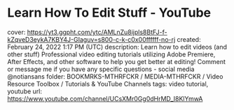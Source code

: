 # Learn How To Edit Stuff&#x000A; - YouTube

cover: https://yt3.ggpht.com/ytc/AMLnZu8ijpls8BtFJ-f-kZqveD3eykA7KBY4J-GIaguv=s800-c-k-c0x00ffffff-no-rj
created: February 24, 2022 1:17 PM (UTC)
description: Learn how to edit videos (and other stuff) Professional video editing tutorials utilizing Adobe Premiere, After Effects, and other software to help you get better at editing! Comment or message me if you have any specific questions - social media @notiansans
folder: BOOKMRKS-MTHRFCKR / MEDIA-MTHRFCKR / Video Resource Toolbox / Tutorials & YouTube Channels
tags: video tutorial, youtube
url: https://www.youtube.com/channel/UCsXMr0Gg0dHrMD_I8KlYmwA